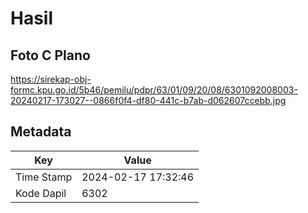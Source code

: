 # Hasil

## Foto C Plano

https://sirekap-obj-formc.kpu.go.id/5b46/pemilu/pdpr/63/01/09/20/08/6301092008003-20240217-173027--0866f0f4-df80-441c-b7ab-d062607ccebb.jpg


## Metadata

| Key        | Value               |
| ---------- | ------------------- |
| Time Stamp | 2024-02-17 17:32:46 |
| Kode Dapil | 6302                |



